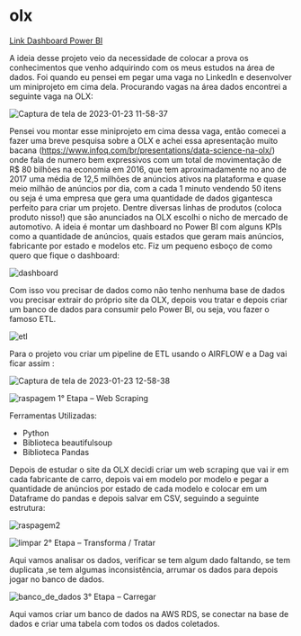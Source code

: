 # olx

[Link Dashboard Power BI](https://app.powerbi.com/view?r=eyJrIjoiN2QwNGQ4MzItY2JlYS00MDEwLTgwOWMtNzM4NzRkOTJmMDhiIiwidCI6IjRhZDg5MTMyLWFmZWQtNDdhNC1hZjA3LWE4NDYxZTU0NmQ0NCJ9)

A ideia desse projeto veio da necessidade de colocar a prova os conhecimentos que venho adquirindo com os meus estudos na área de dados. Foi quando eu pensei em pegar uma vaga no LinkedIn e desenvolver um miniprojeto em cima dela. Procurando vagas na área dados encontrei a seguinte vaga na OLX: 

![Captura de tela de 2023-01-23 11-58-37](https://user-images.githubusercontent.com/64050213/214082540-f101c3e2-fff9-4b2a-9895-97d986fca47e.png)

Pensei vou montar esse miniprojeto em cima dessa vaga, então comecei a fazer uma breve pesquisa sobre a OLX e achei essa apresentação muito bacana (https://www.infoq.com/br/presentations/data-science-na-olx/) onde fala de numero bem expressivos com um total de movimentação de R$ 80 bilhões na economia em 2016, que tem aproximadamente no ano de 2017 uma média de 12,5 milhões de anúncios ativos na plataforma e quase meio milhão de anúncios por dia, com a cada 1 minuto vendendo 50 itens ou seja é uma empresa que gera uma quantidade de dados gigantesca perfeito para criar um projeto. Dentre diversas linhas de produtos (coloca produto nisso!) que são anunciados na OLX escolhi o nicho de mercado de automotivo. A ideia é montar um dashboard no Power BI com alguns KPIs como a quantidade de anúncios, quais estados que geram mais anúncios, fabricante por estado e modelos etc. Fiz um pequeno esboço de como quero que fique o dashboard:

![dashboard](https://user-images.githubusercontent.com/64050213/214081770-0f9aeb50-fad6-4ebd-ad1b-f6d71d9fa616.png)

Com isso vou precisar de dados como não tenho nenhuma base de dados vou precisar extrair do próprio site da OLX, depois vou tratar e depois criar um banco de dados para consumir pelo Power BI, ou seja, vou fazer o famoso ETL.

![etl](https://user-images.githubusercontent.com/64050213/214081760-652cc3b9-80e6-4924-a8e6-0638052b158d.png)

Para o projeto vou criar um pipeline de ETL usando o AIRFLOW e a Dag vai ficar assim :

![Captura de tela de 2023-01-23 12-58-38](https://user-images.githubusercontent.com/64050213/214086646-add4e0ad-eefd-4091-b639-b39f9fe8d8bb.png)


![raspagem](https://user-images.githubusercontent.com/64050213/214081756-f168b009-d3db-41a1-9424-985b73eb8409.png) 1° Etapa – Web Scraping

Ferramentas Utilizadas:



*   Python
*   Biblioteca beautifulsoup
*   Biblioteca Pandas


Depois de estudar o site da OLX decidi criar um web scraping que vai ir em cada fabricante de carro, depois vai em modelo por modelo e pegar a quantidade de anúncios por estado de cada modelo e colocar em um Dataframe do pandas e depois salvar em CSV, seguindo a seguinte estrutura:

![raspagem2](https://user-images.githubusercontent.com/64050213/214081731-a4d34fed-054a-4a3b-ae7a-0db9d2baf85d.png)

![limpar](https://user-images.githubusercontent.com/64050213/214081757-427c351e-db38-4f11-bbed-0eb7298ba921.png) 2° Etapa – Transforma / Tratar

Aqui vamos analisar os dados, verificar se tem algum dado faltando, se tem duplicata ,se tem algumas inconsistência, arrumar os dados para depois jogar no banco de dados.

![banco_de_dados](https://user-images.githubusercontent.com/64050213/214081771-4cc89a06-3475-40a4-b1b1-22e515fcaa3f.png) 3° Etapa – Carregar

Aqui vamos criar um banco de dados na AWS RDS, se conectar na base de dados e criar uma tabela com todos os dados coletados.
